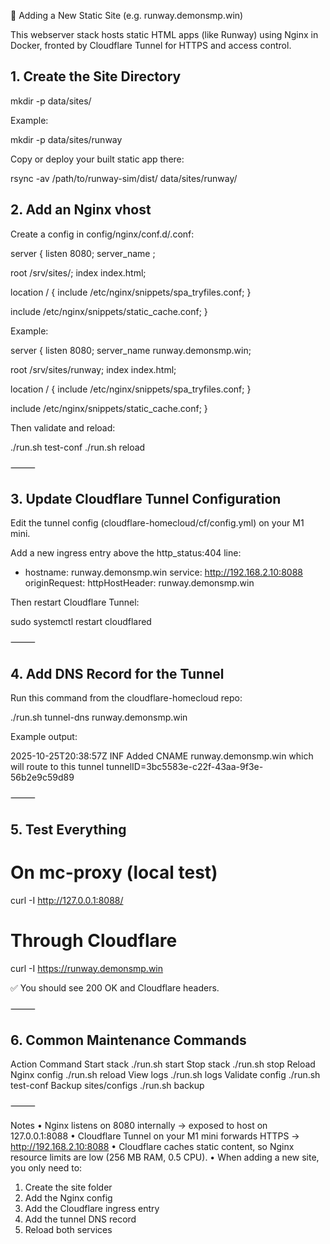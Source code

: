 🧩 Adding a New Static Site (e.g. runway.demonsmp.win)

This webserver stack hosts static HTML apps (like Runway) using Nginx in Docker, fronted by Cloudflare Tunnel for HTTPS and access control.

## 1. Create the Site Directory

mkdir -p data/sites/<sitename>

Example:

mkdir -p data/sites/runway

Copy or deploy your built static app there:

rsync -av /path/to/runway-sim/dist/ data/sites/runway/

## 2. Add an Nginx vhost

Create a config in config/nginx/conf.d/<sitename>.conf:

server {
listen 8080;
server_name <domain>;

root /srv/sites/<sitename>;
index index.html;

location / {
include /etc/nginx/snippets/spa_tryfiles.conf;
}

include /etc/nginx/snippets/static_cache.conf;
}

Example:

server {
listen 8080;
server_name runway.demonsmp.win;

root /srv/sites/runway;
index index.html;

location / {
include /etc/nginx/snippets/spa_tryfiles.conf;
}

include /etc/nginx/snippets/static_cache.conf;
}

Then validate and reload:

./run.sh test-conf
./run.sh reload


⸻

## 3. Update Cloudflare Tunnel Configuration

Edit the tunnel config (cloudflare-homecloud/cf/config.yml) on your M1 mini.

Add a new ingress entry above the http_status:404 line:

- hostname: runway.demonsmp.win
  service: http://192.168.2.10:8088
  originRequest:
  httpHostHeader: runway.demonsmp.win

Then restart Cloudflare Tunnel:

sudo systemctl restart cloudflared


⸻

## 4. Add DNS Record for the Tunnel

Run this command from the cloudflare-homecloud repo:

./run.sh tunnel-dns runway.demonsmp.win

Example output:

2025-10-25T20:38:57Z INF Added CNAME runway.demonsmp.win which will route to this tunnel tunnelID=3bc5583e-c22f-43aa-9f3e-56b2e9c59d89


⸻

## 5. Test Everything

# On mc-proxy (local test)
curl -I http://127.0.0.1:8088/

# Through Cloudflare
curl -I https://runway.demonsmp.win

✅ You should see 200 OK and Cloudflare headers.

⸻

## 6. Common Maintenance Commands

Action	Command
Start stack	./run.sh start
Stop stack	./run.sh stop
Reload Nginx config	./run.sh reload
View logs	./run.sh logs
Validate config	./run.sh test-conf
Backup sites/configs	./run.sh backup


⸻

Notes
•	Nginx listens on 8080 internally → exposed to host on 127.0.0.1:8088
•	Cloudflare Tunnel on your M1 mini forwards HTTPS → http://192.168.2.10:8088
•	Cloudflare caches static content, so Nginx resource limits are low (256 MB RAM, 0.5 CPU).
•	When adding a new site, you only need to:
1.	Create the site folder
2.	Add the Nginx config
3.	Add the Cloudflare ingress entry
4.	Add the tunnel DNS record
5.	Reload both services